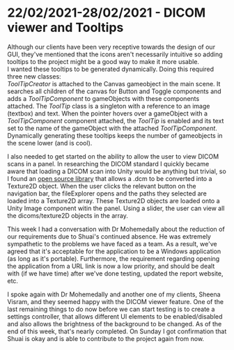 # 22/02/2021-28/02/2021 - DICOM viewer and Tooltips
Although our clients have been very receptive towards the design of our GUI, they've mentioned that the icons aren't necessarily intuitive so adding tooltips to the project might be a good way to make it more usable.  
I wanted these tooltips to be generated dynamically. Doing this required three new classes:  
*ToolTipCreator* is attached to the Canvas gameobject in the main scene. It searches all children of the canvas for Button and Toggle components and adds a *ToolTipComponent* to gameObjects with these components attached. The *ToolTip* class is a singleton with a reference to an image (textbox) and text. When the pointer hovers over a gameObject with a *ToolTipComponent* component attached, the *ToolTip* is enabled and its text set to the name of the gameObject with the attached *ToolTipComponent*. Dynamically generating these tooltips keeps the number of gameobjects in the scene lower (and is cool).<br>

I also needed to get started on the ability to allow the user to view DICOM scans in a panel. In researching the DICOM standard I quickly became aware that loading a DICOM scan into Unity would be anything but trivial, so I found an [open source library](https://github.com/fo-dicom/fo-dicom) that allows a .dcm to be converted into a Texture2D object.
When the user clicks the relevant button on the navigation bar, the fileExplorer opens and the paths they selected are loaded into a Texture2D array. These Texture2D objects are loaded onto a Unity Image component witin the panel. Using a slider, the user can view all the dicoms/texture2D objects in the array.

This week I had a conversation with Dr Mohemedally about the reduction of our requirements due to Shuai's continued absence. He was extremely sympathetic to the problems we have faced as a team. As a result, we've agreed that it's acceptable for the application to be a Windows application (as long as it's portable). Furthermore, the requirement regarding opening the application from a URL link is now a low priority, and should be dealt with (if we have time) after we've done testing, updated the report website, etc.

I spoke again with Dr Mohemedally and another one of my clients, Sheena Visram, and they seemed happy with the DICOM viewer feature. One of the last remaining things to do now before we can start testing is to create a settings controller, that allows different UI elements to be enabled/disabled and also allows the brightness of the background to be changed. As of the end of this week, that's nearly completed.
On Sunday I got confirmation that Shuai is okay and is able to contribute to the project again from now.
